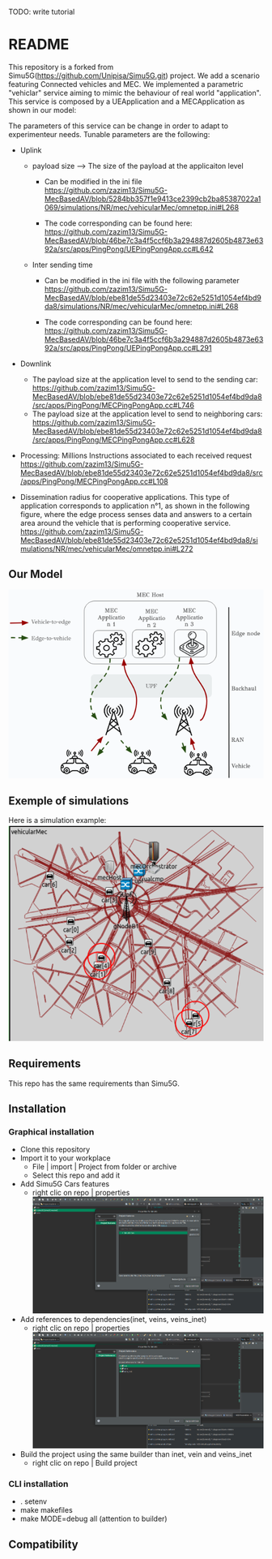 TODO: write tutorial

#  README

This repository is a forked from Simu5G(https://github.com/Unipisa/Simu5G.git) project.
We add a scenario featuring Connected vehicles and MEC. We implemented a parametric "vehiclar" service aiming to mimic the behaviour of real world "application".
This service is composed by a UEApplication and a MECApplication as shown in our model: 



The parameters of this service can be change in order to adapt to experimenteur needs. Tunable parameters are the following:  

- Uplink
  - payload size --> The size of the payload at the applicaiton level
       - Can be modified in the ini file 
        https://github.com/zazim13/Simu5G-MecBasedAV/blob/5284bb357f1e9413ce2399cb2ba85387022a1069/simulations/NR/mec/vehicularMec/omnetpp.ini#L268
         
       - The code corresponding can be found here:
         https://github.com/zazim13/Simu5G-MecBasedAV/blob/46be7c3a4f5ccf6b3a294887d2605b4873e6392a/src/apps/PingPong/UEPingPongApp.cc#L642
         
  - Inter sending time
        
       - Can be modified in the ini file with the following parameter
         https://github.com/zazim13/Simu5G-MecBasedAV/blob/ebe81de55d23403e72c62e5251d1054ef4bd9da8/simulations/NR/mec/vehicularMec/omnetpp.ini#L268
        
         
       - The code corresponding can be found here:
         https://github.com/zazim13/Simu5G-MecBasedAV/blob/46be7c3a4f5ccf6b3a294887d2605b4873e6392a/src/apps/PingPong/UEPingPongApp.cc#L291
         
- Downlink
  - The payload size at the application level to send to the sending car:
     https://github.com/zazim13/Simu5G-MecBasedAV/blob/ebe81de55d23403e72c62e5251d1054ef4bd9da8/src/apps/PingPong/MECPingPongApp.cc#L746
  - The payload size at the application level to send to neighboring cars: 
    https://github.com/zazim13/Simu5G-MecBasedAV/blob/ebe81de55d23403e72c62e5251d1054ef4bd9da8/src/apps/PingPong/MECPingPongApp.cc#L628

    
- Processing: Millions Instructions associated to each received request
  https://github.com/zazim13/Simu5G-MecBasedAV/blob/ebe81de55d23403e72c62e5251d1054ef4bd9da8/src/apps/PingPong/MECPingPongApp.cc#L108
  
- Dissemination radius for cooperative applications. This type of application corresponds to application n°1, as shown in the following figure, where the edge process senses data and answers to a certain area around the vehicle that is performing cooperative service.
  https://github.com/zazim13/Simu5G-MecBasedAV/blob/ebe81de55d23403e72c62e5251d1054ef4bd9da8/simulations/NR/mec/vehicularMec/omnetpp.ini#L272

## Our Model 
![Model](illustrations/model.png)



## Exemple of simulations

Here is a simulation example:
![image](illustrations/experiment.png)



## Requirements 
This repo has the same requirements than Simu5G. 

## Installation 
### Graphical installation 
- Clone this repository
- Import it to your workplace
    - File | import | Project from folder or archive
    - Select this repo and add it
- Add Simu5G Cars features
    - right clic on repo | properties
      ![features](illustrations/features.png)
- Add references to dependencies(inet, veins, veins_inet)
    -  right clic on repo | properties 
     ![references](illustrations/references.png)
- Build the project using the same builder than inet, vein and veins_inet
     - right clic on repo | Build project
        
### CLI installation
- . setenv
- make makefiles 
- make MODE=debug all (attention to builder)


## Compatibility 

